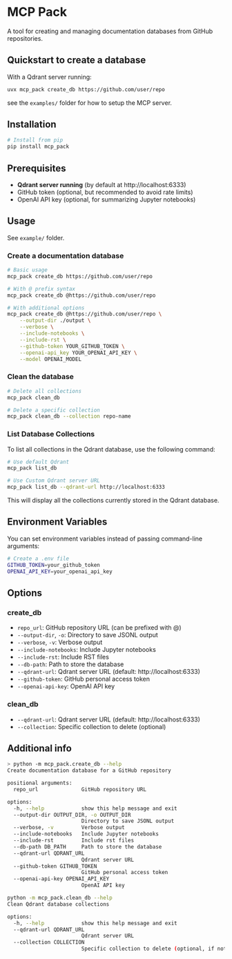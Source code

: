 # MCP Pack

A tool for creating and managing documentation databases from GitHub repositories.

## Quickstart to create a database
With a Qdrant server running:
```bash
uvx mcp_pack create_db https://github.com/user/repo
```

see the `examples/` folder for how to setup the MCP server.

## Installation

```bash
# Install from pip
pip install mcp_pack
```

## Prerequisites

- **Qdrant server running** (by default at http://localhost:6333)
- GitHub token (optional, but recommended to avoid rate limits)
- OpenAI API key (optional, for summarizing Jupyter notebooks)

## Usage
See `example/` folder.

### Create a documentation database

```bash
# Basic usage
mcp_pack create_db https://github.com/user/repo

# With @ prefix syntax
mcp_pack create_db @https://github.com/user/repo

# With additional options
mcp_pack create_db @https://github.com/user/repo \
    --output-dir ./output \
    --verbose \
    --include-notebooks \
    --include-rst \
    --github-token YOUR_GITHUB_TOKEN \
    --openai-api_key YOUR_OPENAI_API_KEY \
    --model OPENAI_MODEL
```

### Clean the database

```bash
# Delete all collections
mcp_pack clean_db

# Delete a specific collection
mcp_pack clean_db --collection repo-name
```

### List Database Collections

To list all collections in the Qdrant database, use the following command:

```bash
# Use default Qdrant
mcp_pack list_db

# Use Custom Qdrant server URL 
mcp_pack list_db --qdrant-url http://localhost:6333
```

This will display all the collections currently stored in the Qdrant database.

## Environment Variables

You can set environment variables instead of passing command-line arguments:

```bash
# Create a .env file
GITHUB_TOKEN=your_github_token
OPENAI_API_KEY=your_openai_api_key
```

## Options

### create_db

- `repo_url`: GitHub repository URL (can be prefixed with @)
- `--output-dir`, `-o`: Directory to save JSONL output
- `--verbose`, `-v`: Verbose output
- `--include-notebooks`: Include Jupyter notebooks
- `--include-rst`: Include RST files
- `--db-path`: Path to store the database
- `--qdrant-url`: Qdrant server URL (default: http://localhost:6333)
- `--github-token`: GitHub personal access token
- `--openai-api-key`: OpenAI API key

### clean_db

- `--qdrant-url`: Qdrant server URL (default: http://localhost:6333)
- `--collection`: Specific collection to delete (optional)

## Additional info

```bash
> python -m mcp_pack.create_db --help 
Create documentation database for a GitHub repository

positional arguments:
  repo_url              GitHub repository URL

options:
  -h, --help            show this help message and exit
  --output-dir OUTPUT_DIR, -o OUTPUT_DIR
                        Directory to save JSONL output
  --verbose, -v         Verbose output
  --include-notebooks   Include Jupyter notebooks
  --include-rst         Include rst files
  --db-path DB_PATH     Path to store the database
  --qdrant-url QDRANT_URL
                        Qdrant server URL
  --github-token GITHUB_TOKEN
                        GitHub personal access token
  --openai-api-key OPENAI_API_KEY
                        OpenAI API key
```

``` bash
python -m mcp_pack.clean_db --help
Clean Qdrant database collections

options:
  -h, --help            show this help message and exit
  --qdrant-url QDRANT_URL
                        Qdrant server URL
  --collection COLLECTION
                        Specific collection to delete (optional, if not provided, all collections will be deleted)
```